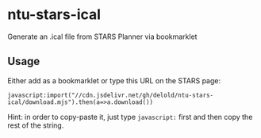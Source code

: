 # ntu-stars-ical
Generate an .ical file from STARS Planner via bookmarklet

## Usage
Either add as a bookmarklet or type this URL on the STARS page: 

```
javascript:import("//cdn.jsdelivr.net/gh/delold/ntu-stars-ical/download.mjs").then(a=>a.download())
```

Hint: in order to copy-paste it, just type `javascript:` first and then copy the rest of the string.